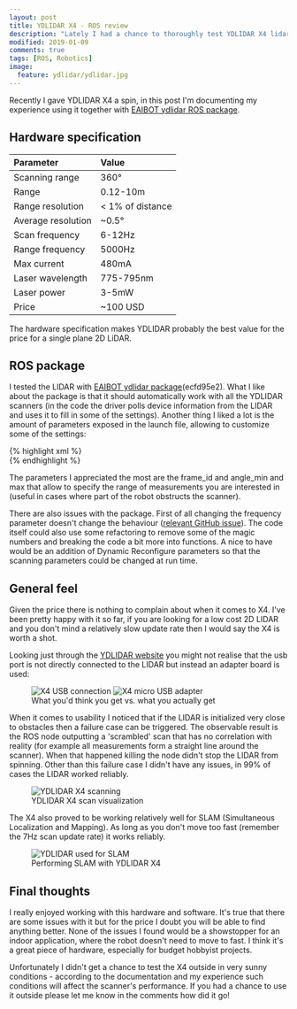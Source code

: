 ```yaml
---
layout: post
title: YDLIDAR X4 - ROS review
description: "Lately I had a chance to thoroughly test YDLIDAR X4 lidar with the relevant ROS packages. This post summarizes my experience working with this cheap LIDAR and highlight its strengths and weaknesses."
modified: 2019-01-09
comments: true
tags: [ROS, Robotics]
image:
  feature: ydlidar/ydlidar.jpg
---
```


Recently I gave YDLIDAR X4 a spin, in this post I'm documenting my experience using it together with [EAIBOT ydlidar ROS package](https://github.com/EAIBOT/ydlidar).

<!-- more -->

## Hardware specification

|Parameter       |  Value     |
|:---------|:---------|
|Scanning range | 360° |
|Range | 0.12-10m |
|Range resolution | < 1% of distance |
|Average resolution | ~0.5° |
|Scan frequency | 6-12Hz|
|Range frequency | 5000Hz |
|Max current | 480mA |
|Laser wavelength | 775-795nm|
|Laser power | 3-5mW|
|Price | ~100 USD |

The hardware specification makes YDLIDAR probably the best value for the price for a single plane 2D LiDAR.


## ROS package

I tested the LIDAR with [EAIBOT ydlidar package](https://github.com/EAIBOT/ydlidar)(ecfd95e2). What I like about the package is that it should automatically work with all the YDLIDAR scanners (in the code the driver polls device information from the LIDAR and uses it to fill in some of the settings). Another thing I liked a lot is the amount of parameters exposed in the launch file, allowing to customize some of the settings:

{% highlight xml %}
  <node name="ydlidar_node"  pkg="ydlidar"  type="ydlidar_node" output="screen">
    <param name="port"         type="string" value="/dev/ydlidar"/>  
    <param name="baudrate"     type="int"    value="115200"/>
    <param name="frame_id"     type="string" value="laser_frame"/>
    <param name="angle_fixed"  type="bool"   value="true"/>
    <param name="low_exposure"  type="bool"   value="false"/>
    <param name="heartbeat"    type="bool"   value="false"/>
    <param name="resolution_fixed"    type="bool"   value="true"/>
    <param name="angle_min"    type="double" value="-180" />
    <param name="angle_max"    type="double" value="180" />
    <param name="range_min"    type="double" value="0.08" />
    <param name="range_max"    type="double" value="16.0" />
    <param name="ignore_array" type="string" value="" />
    <param name="samp_rate"    type="int"    value="9"/>
    <param name="frequency"    type="double" value="7"/>
  </node>
{% endhighlight %}

The parameters I appreciated the most are the frame_id and angle_min and max that allow to specify the range of measurements you are interested in (useful in cases where part of the robot obstructs the scanner).

There are also issues with the package. First of all changing the frequency parameter doesn't change the behaviour ([relevant GitHub issue](https://github.com/EAIBOT/ydlidar/issues/8)). The code itself could also use some refactoring to remove some of the magic numbers and breaking the code a bit more into functions. A nice to have would be an addition of Dynamic Reconfigure parameters so that the scanning parameters could be changed at run time.

## General feel

Given the price there is nothing to complain about when it comes to X4. I've been pretty happy with it so far, if you are looking for a low cost 2D LIDAR and you don't mind a relatively slow update rate then I would say the X4 is worth a shot. 

Looking just through the [YDLIDAR website](http://ydlidar.com/product/X4) you might not realise that the usb port is not directly connected to the LIDAR but instead an adapter board is used:

<figure class="half center">
	<img src="{{site.url}}/images/ydlidar/x4_usb.png" alt="X4 USB connection">
	<img src="{{site.url}}/images/ydlidar/x4_adapter.png" alt="X4 micro USB adapter">
	<figcaption>What you'd think you get vs. what you actually get</figcaption>
</figure>

When it comes to usability I noticed that if the LIDAR is initialized very close to obstacles then a failure case can be triggered. The observable result is the ROS node outputting a 'scrambled' scan that has no correlation with reality (for example all measurements form a straight line around the scanner). When that happened killing the node didn't stop the LIDAR from spinning. Other than this failure case I didn't have any issues, in 99% of cases the LIDAR worked reliably.

<figure class="center">
  <img src="{{site.url}}/images/ydlidar/lidar_scan.gif" alt="YDLIDAR X4 scanning">
  <figcaption>YDLIDAR X4 scan visualization</figcaption>
</figure>

The X4 also proved to be working relatively well for SLAM (Simultaneous Localization and Mapping). As long as you don't move too fast (remember the 7Hz scan update rate) it works reliably.

<figure class="center">
  <img src="{{site.url}}/images/ydlidar/x4_slam.gif" alt="YDLIDAR used for SLAM">
  <figcaption>Performing SLAM with YDLIDAR X4</figcaption>
</figure>

## Final thoughts

I really enjoyed working with this hardware and software. It's true that there are some issues with it but for the price I doubt you will be able to find anything better. None of the issues I found would be a showstopper for an indoor application, where the robot doesn't need to move to fast. I think it's a great piece of hardware, especially for budget hobbyist projects.

Unfortunately I didn't get a chance to test the X4 outside in very sunny conditions - according to the documentation and my experience such conditions will affect the scanner's performance. If you had a chance to use it outside please let me know in the comments how did it go!